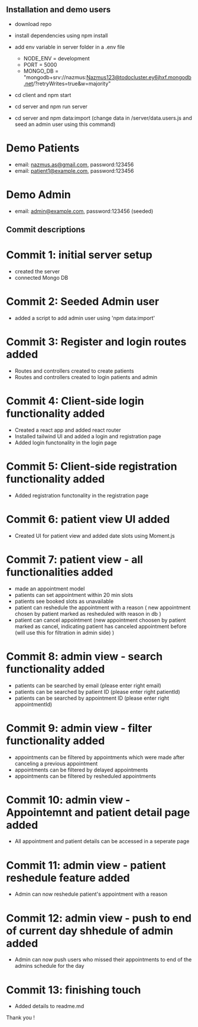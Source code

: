## Installation and demo users

- download repo
- install dependencies using npm install
- add env variable in server folder in a .env file

  - NODE_ENV = development
  - PORT = 5000
  - MONGO_DB = "mongodb+srv://nazmus:Nazmus123@todocluster.ey6jhxf.mongodb.net/?retryWrites=true&w=majority"

- cd client and npm start
- cd server and npm run server
- cd server and npm data:import (change data in /server/data.users.js and seed an admin user using this command)

# Demo Patients

- email: nazmus.as@gmail.com, password:123456
- email: patient1@example.com, password:123456

# Demo Admin

- email: admin@example.com, password:123456
  (seeded)

## Commit descriptions

# Commit 1: initial server setup

- created the server
- connected Mongo DB

# Commit 2: Seeded Admin user

- added a script to add admin user using 'npm data:import'

# Commit 3: Register and login routes added

- Routes and controllers created to create patients
- Routes and controllers created to login patients and admin

# Commit 4: Client-side login functionality added

- Created a react app and added react router
- Installed tailwind UI and added a login and registration page
- Added login functonality in the login page

# Commit 5: Client-side registration functionality added

- Added registration functonality in the registration page

# Commit 6: patient view UI added

- Created UI for patient view and added date slots using Moment.js

# Commit 7: patient view - all functionalities added

- made an appointment model
- patients can set appointment within 20 min slots
- patients see booked slots as unavailable
- patient can reshedule the appointment with a reason ( new appointment chosen by patient marked as resheduled with reason in db )
- patient can cancel appointment (new appointment choosen by patient marked as cancel, indicating patient has canceled appointment before (will use this for filtration in admin side) )

# Commit 8: admin view - search functionality added

- patients can be searched by email (please enter right email)
- patients can be searched by patient ID (please enter right patientId)
- patients can be searched by appointment ID (please enter right appointmentId)

# Commit 9: admin view - filter functionality added

- appointments can be filtered by appointments which were made after canceling a previous appointment
- appointments can be filtered by delayed appointments
- appointments can be filtered by resheduled appointments

# Commit 10: admin view - Appointemnt and patient detail page added

- All appointment and patient details can be accessed in a seperate page

# Commit 11: admin view - patient reshedule feature added

- Admin can now reshedule patient's appointment with a reason

# Commit 12: admin view - push to end of current day shhedule of admin added

- Admin can now push users who missed their appointments to end of the admins schedule for the day

# Commit 13: finishing touch

- Added details to readme.md

Thank you !
